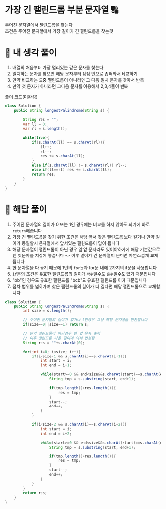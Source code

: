 # 가장 긴 팰린드롬 부분 문자열 🔠
주어진 문자열에서 팰린드롬을 찾는다  
조건은 주어진 문자열에서 가장 길이가 긴 팰린드롬을 찾는것

# 🙈 내 생각 풀이
1. 배열의 처음부터 가장 멀리있는 같은 문자를 찾는다
2. 일치하는 문자를 찾으면 해당 문자부터 점점 안으로 좁혀와서 비교하기
3. 만약 비교하는 도중 팰린드롬이 아니라면 그 다음 일치 문자를 찾아서 반복
4. 만약 첫 문자가 아니라면 그다음 문자를 이용해서 2,3,4풀이 반복

풀이 코드(미완성)
```java
class Solution {
    public String longestPalindrome(String s) {

        String res = "";
        var ll = 0;
        var rl = s.length();

        while(true){
            if(s.charAt(ll) == s.charAt(rl)){
                ll++;
                rl--;
                res += s.charAt(ll);
            }
            else if(s.charAt(ll) != s.charAt(rl)) rl--;
            else if(ll==rl) res += s.charAt(ll);
            return res;
        }
    }
}
```

# 📖 해답 풀이
1. 주어진 문자열의 길이가 0 또는 1인 경우에는 비교를 하지 않아도 되기에 바로 `return`해줍니다
2. 가장 긴 팰린드롬을 찾기 위한 조건은 해당 앞서 찾은 팰린드롬 보다 길거나 만약 길이가 동일할시 문자열에서 앞서있는 팰린드롬이 답이 됩니다
3. 해당 문자열이 팰린드롬이 아닌 경우 앞 앞 문자라도 있어야하기에 해당 기본값으로 맨 첫문자를 지정해 놓습니다 -> 이후 길이가 긴 문자열이 온다면 자연스럽게 교체됩니다
4. 한 문자열을 다 돌기 때문에 1번의 `for`문과 for문 내에 2가지의 if문을 사용합니다
5. `if`문의 조건은 유효한 팰린드롬의 길이가 `짝수`일수도 `홀수`일수도 있기 때문입니다
6. "bb"인 경우도 유효한 팰린드롬 "bcb"도 유효한 팰린드롬 이기 때문입니다
7. 점차 범위를 넓혀가며 찾은 팰린드롬의 길이가 더 길다면 해당 팰린드롬으로 교체합니다
```java
class Solution {
    public String longestPalindrome(String s) {
        int size = s.length();

        // 주어진 문자열의 길이가 없거나 1인경우 그냥 해당 문자열을 반환합니다
        if(size==0||size==1) return s;

        // 만약 팰린드롬이 아닌경우 맨 앞 문자 출력
        // 이후 팰린드롬 나올 길이에 의해 변경됨
        String res = ""+s.charAt(0);

        for(int i=0; i<size; i++){
            if(i<size-1 && s.charAt(i)==s.charAt(i+1)){
                int start = i;
                int end = i+1;

                while(start>=0 && end<size&&s.charAt(start)==s.charAt(end)){
                    String tmp = s.substring(start, end+1);

                    if(tmp.length()>res.length()){
                        res = tmp;
                    }
                    start--;
                    end++;
                }
            }

            if(i<size-2 && s.charAt(i)==s.charAt(i+2)){
                int start = i;
                int end = i+2;

                while(start>=0 && end<size&&s.charAt(start)==s.charAt(end)){
                    String tmp = s.substring(start, end+1);

                    if(tmp.length()>res.length()){
                        res = tmp;
                    }
                    start--;
                    end++;
                }
            }
        }
        return res;
    }
}
```